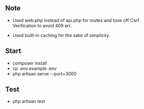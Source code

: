 ## Note

- Used web.php instead of api.php for routes and took off Csrf Verification to avoid 409 err.

- Used built-in caching for the sake of simplicity. 

## Start

- composer install
- cp .env.example .env
- php artisan serve --port=3000  

## Test

- php artisan test
